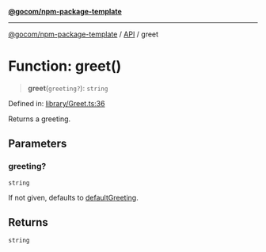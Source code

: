 [**@gocom/npm-package-template**](../README.md)

***

[@gocom/npm-package-template](../README.md) / [API](../Public/API.md) / greet

# Function: greet()

> **greet**(`greeting?`): `string`

Defined in: [library/Greet.ts:36](https://github.com/gocom/npm-package-template/blob/cd040dc78d50ce8f5c77aa3759f7be5543295e63/src/library/Greet.ts#L36)

Returns a greeting.

## Parameters

### greeting?

`string`

If not given, defaults to [defaultGreeting](../Internal/Private.defaultGreeting.md).

## Returns

`string`
